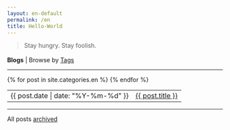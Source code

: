 ```yaml
---
layout: en-default
permalink: /en
title: Hello-World
---
```


<article>
    <blockquote>
        <p> Stay hungry. Stay foolish.</p>
    </blockquote>
</article>

<p style="margin-top:1.2em;margin-bottom:0;"><b>Blogs</b> | Browse by <a href="/en-tags">Tags</a></p>
<hr>
<table>
    {% for post in site.categories.en %}
    <tr id="blog-table">
        <td>{{ post.date | date: "%Y-%m-%d" }}</td>
        <td><a class="post-list-item" href="{{ post.url | prepend: site.baseurl }}">{{ post.title }}</a></td>
    </tr>
    {% endfor %}
</table>
<hr>
<p>All posts <a href="/en-archive">archived</a></p>
